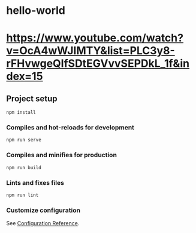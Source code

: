 # hello-world
# https://www.youtube.com/watch?v=OcA4wWJIMTY&list=PLC3y8-rFHvwgeQIfSDtEGVvvSEPDkL_1f&index=15
## Project setup
```
npm install
```

### Compiles and hot-reloads for development
```
npm run serve
```

### Compiles and minifies for production
```
npm run build
```

### Lints and fixes files
```
npm run lint
```

### Customize configuration
See [Configuration Reference](https://cli.vuejs.org/config/).
